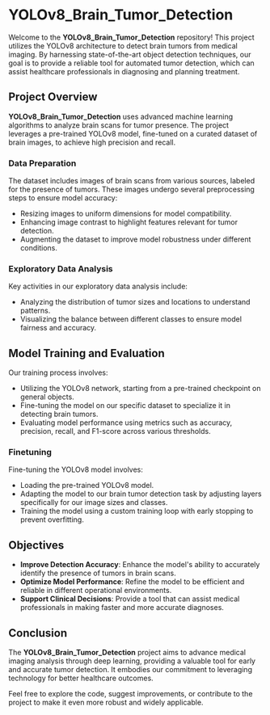 # YOLOv8_Brain_Tumor_Detection

Welcome to the **YOLOv8_Brain_Tumor_Detection** repository! This project utilizes the YOLOv8 architecture to detect brain tumors from medical imaging. By harnessing state-of-the-art object detection techniques, our goal is to provide a reliable tool for automated tumor detection, which can assist healthcare professionals in diagnosing and planning treatment.

## Project Overview

**YOLOv8_Brain_Tumor_Detection** uses advanced machine learning algorithms to analyze brain scans for tumor presence. The project leverages a pre-trained YOLOv8 model, fine-tuned on a curated dataset of brain images, to achieve high precision and recall.

### Data Preparation

The dataset includes images of brain scans from various sources, labeled for the presence of tumors. These images undergo several preprocessing steps to ensure model accuracy:
- Resizing images to uniform dimensions for model compatibility.
- Enhancing image contrast to highlight features relevant for tumor detection.
- Augmenting the dataset to improve model robustness under different conditions.

### Exploratory Data Analysis

Key activities in our exploratory data analysis include:
- Analyzing the distribution of tumor sizes and locations to understand patterns.
- Visualizing the balance between different classes to ensure model fairness and accuracy.

## Model Training and Evaluation

Our training process involves:
- Utilizing the YOLOv8 network, starting from a pre-trained checkpoint on general objects.
- Fine-tuning the model on our specific dataset to specialize it in detecting brain tumors.
- Evaluating model performance using metrics such as accuracy, precision, recall, and F1-score across various thresholds.

### Finetuning

Fine-tuning the YOLOv8 model involves:
- Loading the pre-trained YOLOv8 model.
- Adapting the model to our brain tumor detection task by adjusting layers specifically for our image sizes and classes.
- Training the model using a custom training loop with early stopping to prevent overfitting.

## Objectives

- **Improve Detection Accuracy**: Enhance the model's ability to accurately identify the presence of tumors in brain scans.
- **Optimize Model Performance**: Refine the model to be efficient and reliable in different operational environments.
- **Support Clinical Decisions**: Provide a tool that can assist medical professionals in making faster and more accurate diagnoses.

## Conclusion

The **YOLOv8_Brain_Tumor_Detection** project aims to advance medical imaging analysis through deep learning, providing a valuable tool for early and accurate tumor detection. It embodies our commitment to leveraging technology for better healthcare outcomes.

Feel free to explore the code, suggest improvements, or contribute to the project to make it even more robust and widely applicable.

